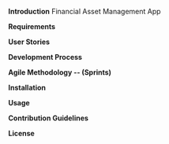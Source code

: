 **Introduction**
Financial Asset Management App

**Requirements**


**User Stories**


**Development Process**



**Agile Methodology -- (Sprints)**



**Installation**



**Usage**




**Contribution Guidelines**



**License**




